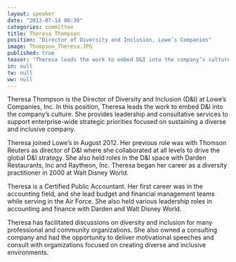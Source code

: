 ```yaml
---
layout: speaker
date: "2013-07-14 08:30"
categories: committee
title: Theresa Thompson
position: "Director of Diversity and Inclusion, Lowe’s Companies"
image: Thompson_Theresa.JPG
published: true
teaser: "Theresa leads the work to embed D&I into the company’s culture. She provides leadership and consultative services to support enterprise-wide strategic priorities focused on sustaining a diverse and inclusive company."
in: null
tw: null
ww: null
---
```


Theresa Thompson is the Director of Diversity and Inclusion (D&I) at Lowe’s Companies, Inc. In this position, Theresa leads the work to embed D&I into the company’s culture. She provides leadership and consultative services to support enterprise-wide strategic priorities focused on sustaining a diverse and inclusive company. 

Theresa joined Lowe’s in August 2012. Her previous role was with Thomson Reuters as director of D&I where she collaborated at all levels to drive the global D&I strategy. She also held roles in the D&I space with Darden Restaurants, Inc and Raytheon, Inc. Theresa began her career as a diversity practitioner in 2000 at Walt Disney World.   

Theresa is a Certified Public Accountant. Her first career was in the accounting field, and she lead budget and financial management teams while serving in the Air Force.  She also held various leadership roles in accounting and finance with Darden and Walt Disney World. 

Theresa has facilitated discussions on diversity and inclusion for many professional and community organizations. She also owned a consulting company and had the opportunity to deliver motivational speeches and consult with organizations focused on creating diverse and inclusive environments.  
